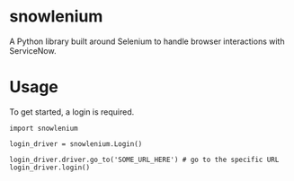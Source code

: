 # snowlenium
A Python library built around Selenium to handle browser interactions with ServiceNow.

# Usage

To get started, a login is required.

```
import snowlenium

login_driver = snowlenium.Login()

login_driver.driver.go_to('SOME_URL_HERE') # go to the specific URL
login_driver.login()
```
